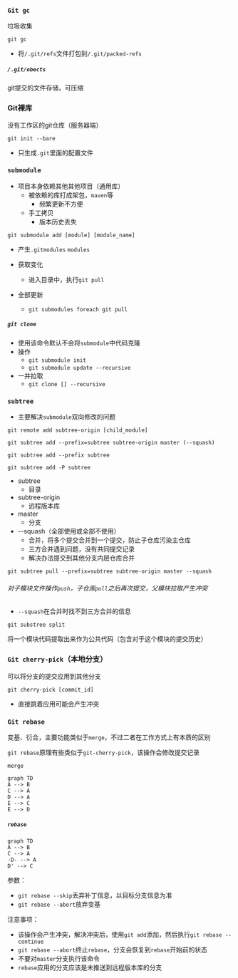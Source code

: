 ### `Git gc`

垃圾收集

`git gc`

- 将`/.git/refs`文件打包到`/.git/packed-refs`



##### `/.git/obects`

git提交的文件存储，可压缩



### Git裸库

没有工作区的git仓库（服务器端） 

`git init --bare`

- 只生成`.git`里面的配置文件



### `submodule`

- 项目本身依赖其他其他项目（通用库）
  - 被依赖的库打成架包，`maven`等
    - 频繁更新不方便
  - 手工拷贝
    - 版本历史丢失

`git submodule add [module] [module_name]`

- 产生`.gitmodules`  `modules`



- 获取变化
  - 进入目录中，执行`git pull`
- 全部更新
  - `git submodules foreach git pull`

##### `git clone`

- 使用该命令默认不会将`submodule`中代码克隆
- 操作
  - `git submodule init`
  - `git submodule update --recursive`
- 一并拉取
  - `git clone [] --recursive`



### `subtree`

- 主要解决`submodule`双向修改的问题

`git remote add subtree-origin [child_module]`

`git subtree add --prefix=subtree subtree-origin master (--squash)`

`git subtree add --prefix subtree `

`git subtree add -P subtree`

- subtree  
  - 目录
- subtree-origin
  - 远程版本库
- master
  - 分支
- --squash（全部使用或全部不使用）
  - 合并，将多个提交合并到一个提交，防止子仓库污染主仓库
  - 三方合并遇到问题，没有共同提交记录
  - 解决办法提交到其他分支内层仓库合并

`git subtree pull --prefix=subtree subtree-origin master --squash`

###### 对子模块文件操作`push`，子仓库`pull`之后再次提交，父模块拉取产生冲突

- `--squash`在合并时找不到三方合并的信息



`git substree split`

将一个模块代码提取出来作为公共代码（包含对于这个模块的提交历史）



### `Git cherry-pick`（本地分支）

可以将分支的提交应用到其他分支

`git cherry-pick [commit_id]`

- 直接跳着应用可能会产生冲突



### `Git rebase`

变基、衍合，主要功能类似于`merge`，不过二者在工作方式上有本质的区别

`git rebase`原理有些类似于`git-cherry-pick`，该操作会修改提交记录

`merge`

```mermaid
graph TD
A --> B
C --> A
D --> A
E --> C
E --> D

```

##### `rebase`

```mermaid
graph TD
A --> B
C --> A
-D- --> A
D' --> C
```

参数：

- `git rebase --skip`丢弃补丁信息，以目标分支信息为准
- `git rebase --abort`放弃变基

注意事项：

- 该操作会产生冲突，解决冲突后，使用`git add`添加，然后执行`git rebase --continue`
- `git rebase --abort`终止`rebase`，分支会恢复到`rebase`开始前的状态
- 不要对`master`分支执行该命令
- `rebase`应用的分支应该是未推送到远程版本库的分支



